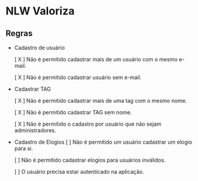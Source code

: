 # NLW Valoriza

## Regras

- Cadastro de usuário

  [ X ] Não é permitido cadastrar mais de um usuário com o mesmo e-mail.
  
  [ X ] Não é permitido cadastrar usuário sem e-mail.

- Cadastrar TAG

  [ X ] Não é permitido cadastrar mais de uma tag com o mesmo nome.

  [ X ] Não é permitido cadastrar TAG sem nome.

  [ X ] Não é permitido o cadastro por usuário que não sejam administradores.

- Cadastro de Elogios
  [ ] Não é permitido um usuário cadastrar um elogio para si.

  [ ] Não é permitido cadastrar elogios para usuários inválidos.

  [ ] O usuário precisa estar autenticado na aplicação.